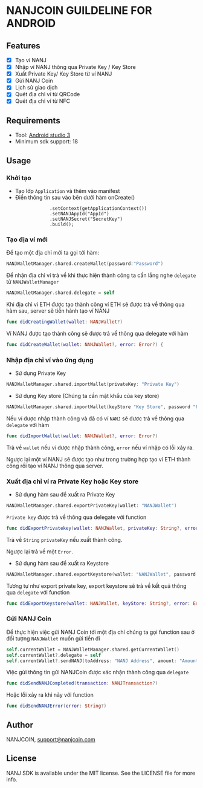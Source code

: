 # NANJCOIN GUILDELINE FOR ANDROID

## Features

- [x] Tạo ví NANJ
- [x] Nhập ví NANJ thông qua Private Key / Key Store
- [x] Xuất Private Key/ Key Store từ ví NANJ
- [x] Gửi NANJ Coin
- [x] Lịch sử giao dịch
- [x] Quét địa chỉ ví từ QRCode
- [x] Quét địa chỉ ví từ NFC

## Requirements
- Tool: [Android studio 3](https://developer.android.com/studio/)
- Minimum sdk support: 18


## Usage
### Khởi tạo
- Tạo lớp `Application` và thêm vào manifest
-  Điền thông tin sau vào bên dưới hàm onCreate()
```new NANJWalletManager.Builder()
                .setContext(getApplicationContext())
                .setNANJAppId("AppId")
                .setNANJSecret("SecretKey")
                .build();
```

### Tạo địa ví mới
Để tạo một địa chỉ mới ta gọi tới hàm:
```swift
NANJWalletManager.shared.createWallet(password:"Password")
```

Để nhận địa chỉ ví trả về khi thực hiện thành công ta cần lắng nghe `delegate` từ `NANJWalletManager`
```swift
NANJWalletManager.shared.delegate = self
```
Khi địa chỉ ví ETH được tạo thành công ví ETH sẽ được trả về thông qua hàm sau, server sẽ tiến hành tạo ví NANJ
```swift
func didCreatingWallet(wallet: NANJWallet?)
```
Ví NANJ được tạo thành công sẽ được trả về thông qua delegate với hàm
```swift
func didCreateWallet(wallet: NANJWallet?, error: Error?) {
```

### Nhập địa chỉ ví vào ứng dụng
- Sử dụng Private Key
```swift
NANJWalletManager.shared.importWallet(privateKey: "Private Key")
```
- Sử dụng Key store (Chúng ta cần mật khẩu của key store)
```swift
NANJWalletManager.shared.importWallet(keyStore "Key Store", password "Password")
```

Nếu ví được nhập thành công và đã có ví `NANJ` sẽ đươc trả về thông qua `delegate` với hàm
```swift
func didImportWallet(wallet: NANJWallet?, error: Error?)
```
Trả về `wallet` nếu ví được nhập thành công,
`error` nếu ví nhập có lỗi xảy ra.

Ngược lại một ví NANJ sẽ được tạo như trong trường hợp tạo ví ETH thành công rồi tạo ví NANJ thông qua server.


### Xuất địa chỉ ví ra Private Key hoặc Key store
- Sử dụng hàm sau để xuất ra Private Key

```swift
NANJWalletManager.shared.exportPrivateKey(wallet: "NANJWallet")
```
`Private key` được trả về thông qua delegate với function
```swift
func didExportPrivatekey(wallet: NANJWallet, privateKey: String?, error: Error?, error: nil)
```
Trả về `String` `privateKey` nếu xuất thành công.

Ngược lại trả về một `Error`.
- Sử dụng hàm sau để xuất ra Keystore
```swift
NANJWalletManager.shared.exportKeystore(wallet: "NANJWallet", password: "Password")
```
Tương tự như export private key, export keystore sẽ trả về kết quả thông qua `delegate` với function
```swift
func didExportKeystore(wallet: NANJWallet, keyStore: String?, error: Error?)
```

### Gửi NANJ Coin
Để thực hiện việc gửi NANJ Coin tới một địa chỉ chúng ta gọi function sau ở đối tượng `NANJWallet` muốn gửi tiền đi
```swift
self.currentWallet = NANJWalletManager.shared.getCurrentWallet()
self.currentWallet?.delegate = self
self.currentWallet?.sendNANJ(toAddress: "NANJ Address", amount: "Amount send")
```
Việc gửi thông tin gửi NANJCoin được xác nhận thành công qua `delegate`
```swift
func didSendNANJCompleted(transaction: NANJTransaction?)
```

Hoặc lỗi xảy ra khi nảy với function
```swift
func didSendNANJError(error: String?)
```

## Author

NANJCOIN, support@nanjcoin.com

## License

NANJ SDK is available under the MIT license. See the LICENSE file for more info.

